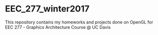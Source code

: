 # EEC_277_winter2017
This repository contains my homeworks and projects done on OpenGL for EEC 277 - Graphics Architecture Course @ UC Davis
